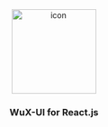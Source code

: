 <div align="center">

<img src="https://react.wux-ui.tk/icon.svg" width="150px" height="150px" alt="icon" title="WuX-UI for React.js" />

### WuX-UI for React.js
</div>
